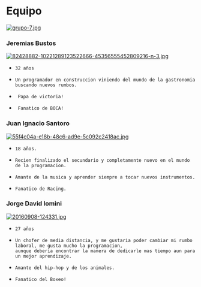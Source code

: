 # Equipo

[![grupo-7.jpg](https://i.postimg.cc/TPDNjNpT/grupo-7.jpg)](https://postimg.cc/QBjqhbQz)

### Jeremias Bustos

[![82428882-10221289123522666-45356555452809216-n-3.jpg](https://i.postimg.cc/sgBVhgL5/82428882-10221289123522666-45356555452809216-n-3.jpg)](https://postimg.cc/21DRprr5)

-     32 años
-     Un programador en construccion viniendo del mundo de la gastronomia buscando nuevos rumbos. 
-      Papa de victoria!  
-      Fanatico de BOCA!

### Juan Ignacio Santoro

[![55f4c04a-e18b-48c6-ad9e-5c092c2418ac.jpg](https://i.postimg.cc/nz5M2N12/55f4c04a-e18b-48c6-ad9e-5c092c2418ac.jpg)](https://postimg.cc/TLVRY7F5)

-     18 años.
-     Recien finalizado el secundario y completamente nuevo en el mundo de la programacion.
-     Amante de la musica y aprender siempre a tocar nuevos instrumentos.
-     Fanatico de Racing.



### Jorge David Iomini

[![20160908-124331.jpg](https://i.postimg.cc/1zq5L3cy/20160908-124331.jpg)](https://postimg.cc/GBbCDr5f)

-     27 años
-     Un chofer de media distancia, y me gustaria poder cambiar mi rumbo laboral, me gusta mucho la programacion,
      aunque deberia encontrar la manera de dedicarle mas tiempo aun para un mejor aprendizaje.
-     Amante del hip-hop y de los animales.
-     Fanatico del Boxeo!
